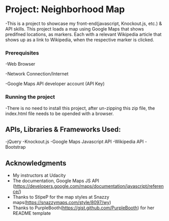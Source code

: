 # Project: Neighborhood Map

-This is a project to showcase my front-end(javascript, Knockout.js, etc.) & API skills. This project loads a map using Google Maps that shows predifned locations, as markers. Each with a relevant Wikipedia article that shows up as a link to Wikipedia, when the respective marker is clicked.

### Prerequisites

-Web Browser

-Network Connection/Internet

-Google Maps API developer account (API Key)

### Running the project

-There is no need to install this project, after un-zipping this zip file, the index.html file needs to be opended with a browser.

## APIs, Libraries & Frameworks Used:

-jQuery
-Knockout.js
-Google Maps Javascript API
-Wikipedia API
-Bootstrap

## Acknowledgments

- My instructors at Udacity
- The documentation, Google Maps JS API (https://developers.google.com/maps/documentation/javascript/reference/)
- Thanks to StipeP for the map styles at Snazzy maps(https://snazzymaps.com/style/8097/wy)
- Thanks to PurpleBooth(https://gist.github.com/PurpleBooth) for her README template
